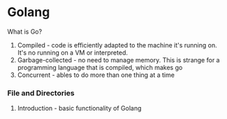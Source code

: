 # Golang

What is Go?
1. Compiled - code is efficiently adapted to the machine it's running on. It's no running on a VM or interpreted.
2. Garbage-collected - no need to manage memory. This is strange for a programming language that is compiled, which makes go 
3. Concurrent - ables to do more than one thing at a time

### File and Directories
1. Introduction - basic functionality of Golang
